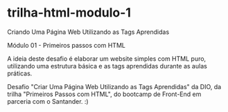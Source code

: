 # trilha-html-modulo-1

Criando Uma Página Web Utilizando as Tags Aprendidas

Módulo 01 - Primeiros passos com HTML

A ideia deste desafio é elaborar um website simples com HTML puro, utilizando uma estrutura básica e as tags aprendidas durante as aulas práticas.

Desafio "Criar Uma Página Web Utilizando as Tags Aprendidas" da DIO, da trilha "Primeiros Passos com HTML", do bootcamp de Front-End em parceria com o Santander. :)
